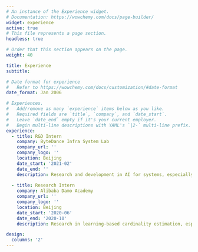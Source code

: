 ```yaml
---
# An instance of the Experience widget.
# Documentation: https://wowchemy.com/docs/page-builder/
widget: experience
active: true
# This file represents a page section.
headless: true

# Order that this section appears on the page.
weight: 40

title: Experience
subtitle:

# Date format for experience
#   Refer to https://wowchemy.com/docs/customization/#date-format
date_format: Jan 2006

# Experiences.
#   Add/remove as many `experience` items below as you like.
#   Required fields are `title`, `company`, and `date_start`.
#   Leave `date_end` empty if it's your current employer.
#   Begin multi-line descriptions with YAML's `|2-` multi-line prefix.
experience:
  - title: R&D Intern
    company: ByteDance Infra System Lab
    company_url: ''
    company_logo: ''
    location: Beijing
    date_start: '2021-02'
    date_end: ''
    description: Research and development in AI for systems, especially in resource usage forecasting.
        
  - title: Research Intern
    company: Alibaba Damo Academy
    company_url: ''
    company_logo: ''
    location: Beijing
    date_start: '2020-06'
    date_end: '2020-10'
    description: Research in learning-based cardinality estimation, especially in deep learning model pruning and incremental/decremental learning.

design:
  columns: '2'
---
```

